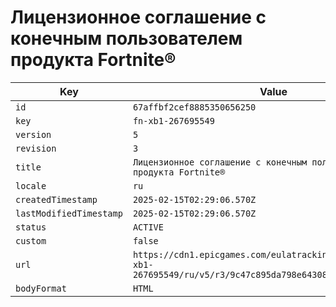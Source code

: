 # Лицензионное соглашение с конечным пользователем продукта Fortnite®

| Key | Value |
| --- | ----- |
| `id` | `67affbf2cef8885350656250` |
| `key` | `fn-xb1-267695549` |
| `version` | `5` |
| `revision` | `3` |
| `title` | `Лицензионное соглашение с конечным пользователем продукта Fortnite®` |
| `locale` | `ru` |
| `createdTimestamp` | `2025-02-15T02:29:06.570Z` |
| `lastModifiedTimestamp` | `2025-02-15T02:29:06.570Z` |
| `status` | `ACTIVE` |
| `custom` | `false` |
| `url` | `https://cdn1.epicgames.com/eulatracking-download/fn-xb1-267695549/ru/v5/r3/9c47c895da798e643087006ab8506b60.pdf` |
| `bodyFormat` | `HTML` |
